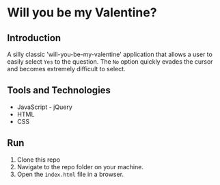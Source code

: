 # Will you be my Valentine?


## Introduction
A silly classic 'will-you-be-my-valentine' application that allows a user to easily select `Yes` to the question. The `No` option quickly evades the cursor and becomes extremely difficult to select.


## Tools and Technologies
* JavaScript - jQuery
* HTML
* CSS


## Run
1. Clone this repo
2. Navigate to the repo folder on your machine.
3. Open the `index.html` file in a browser.